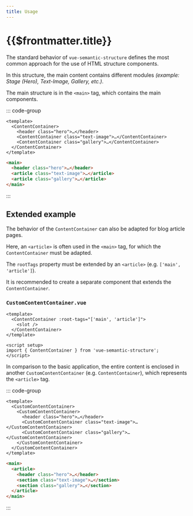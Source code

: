 ```yaml
---
title: Usage
---
```


# {{$frontmatter.title}}

The standard behavior of `vue-semantic-structure` defines the most common approach for the use of HTML structure components.

In this structure, the main content contains different modules *(example: Stage (Hero), Text-Image, Gallery, etc.)*.

The main structure is in the `<main>` tag, which contains the main components.

::: code-group

```vue [Vue]
<template>
  <ContentContainer>
    <header class="hero">…</header>
    <ContentContainer class="text-image">…</ContentContainer>
    <ContentContainer class="gallery">…</ContentContainer>
  </ContentContainer>
</template>
```

```html [HTML]
<main>
  <header class="hero">…</header>
  <article class="text-image">…</article>
  <article class="gallery">…</article>
</main>
```

:::

## Extended example

The behavior of the `ContentContainer` can also be adapted for blog article pages.

Here, an `<article>` is often used in the `<main>` tag, for which the `ContentContainer` must be adapted.

The `rootTags` property must be extended by an `<article>` (e.g. `['main', 'article']`).

It is recommended to create a separate component that extends the `ContentContainer`.

### `CustomContentContainer.vue`

```vue
<template>
  <ContentContainer :root-tags="['main', 'article']">
    <slot />
  </ContentContainer>
</template>

<script setup>
import { ContentContainer } from 'vue-semantic-structure';
</script>
```

In comparison to the basic application, the entire content is enclosed in another `CustomContentContainer` (e.g. `ContentContainer`), which represents the `<article>` tag.

::: code-group

```vue [Vue]
<template>
  <CustomContentContainer>
    <CustomContentContainer>
      <header class="hero">…</header>
      <CustomContentContainer class="text-image">…</CustomContentContainer>
      <CustomContentContainer class="gallery">…</CustomContentContainer>
    </CustomContentContainer>
  </CustomContentContainer>
</template>
```

```html [HTML]
<main>
  <article>
    <header class="hero">…</header>
    <section class="text-image">…</section>
    <section class="gallery">…</section>
  </article>
</main>
```

:::
